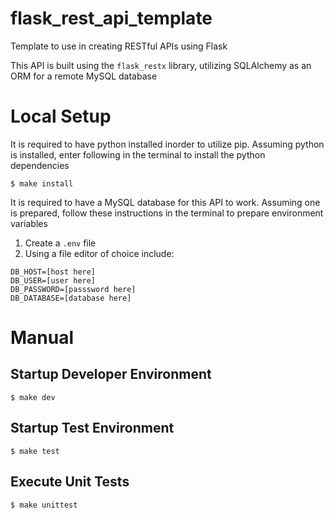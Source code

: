 # flask_rest_api_template
Template to use in creating RESTful APIs using Flask

This API is built using the `flask_restx` library, utilizing SQLAlchemy as an ORM for a remote MySQL database

# Local Setup

It is required to have python installed inorder to utilize pip. Assuming python is installed, enter following in the terminal to install the python dependencies

```
$ make install
```

It is required to have a MySQL database for this API to work. Assuming one is prepared, follow these instructions in the terminal to prepare environment variables

1. Create a `.env` file
2. Using a file editor of choice include:
```
DB_HOST=[host here]
DB_USER=[user here]
DB_PASSWORD=[passsword here]
DB_DATABASE=[database here]
```

# Manual

## Startup Developer Environment
```
$ make dev 
```

## Startup Test Environment
```
$ make test
```

## Execute Unit Tests
```
$ make unittest
```

